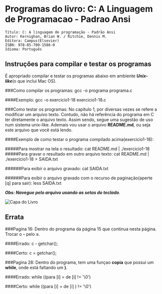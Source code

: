Programas do livro: C: A Linguagem de Programacao - Padrao Ansi     
================================================================   
	Título: C: A linguagem de programação - Padrão Ansi   
	Autor: Kernighan, Brian W. / Ritchie, Dennis M.  
	Editora: Campus(Elsevier)   
	ISBN: 978-85-700-1586-0  
	Idioma: Português   

## Instruções para compilar e testar os programas
É apropriado compilar e testar os programas abaixo em ambiente ***Unix-like***(o que inclui Mac OS).

###Como compilar os programas:
	gcc -o programa programa.c

####Exemplo:
	gcc -o exercicio1-18 exercicio1-18.c

###Como testar os programas:
No capítulo 1, por diversas vezes se refere a modificar um arquivo texto. Contudo, não há referência do programa em C ler diretamente o arquivo texto. Assim sendo, segue uma sugestão de uso num sistema unix-like. Ademais vou usar o arquivo **README.md**, ou seja este arquivo que você está lendo.

####Exemplo de como testar o programa compilado acima(exercicio1-18):

#####Para mostrar na tela o resultado:
	cat README.md | ./exercicio1-18
#####Para gravar o resultado em outro arquivo texto:
	cat README.md | ./exercicio1-18 > SAIDA.txt

######Para exibir o arquivo gravado:
	cat SAIDA.txt

######Para exibir o arquivo gravado com o recurso de paginação(aperte [q] para sair):
	less SAIDA.txt

***Obs: Navegue pelo arquivo usando as setas do teclado***.
     
![Capa do Livro](https://github.com/0xac0/LivroC/raw/master/capa.jpg)
## Errata

###Pagina 16:
Dentro do programa da página 15 que continua nesta página. Trocar o **-** pelo **=**. 

####Errado:
	c - getchar();

####Certo:
	c = getchar();

###Pagina 28:
Dentro do programa, tem uma funçao **copia** que possui um **while**, onde está faltando um **)**.

####Errado:
	while ((para [i] = de [i] != '\0')

####Certo:
	while ((para [i] = de [i] ) != '\0')
